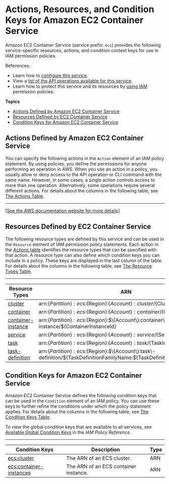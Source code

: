 # Actions, Resources, and Condition Keys for Amazon EC2 Container Service<a name="list_amazonec2containerservice"></a>

Amazon EC2 Container Service \(service prefix: `ecs`\) provides the following service\-specific resources, actions, and condition context keys for use in IAM permission policies\.

References:
+ Learn how to [configure this service](http://docs.aws.amazon.com/AmazonECS/latest/developerguide/)\.
+ View a [list of the API operations available for this service](http://docs.aws.amazon.com/AmazonECS/latest/APIReference/)\.
+ Learn how to protect this service and its resources by [using IAM](http://docs.aws.amazon.com/AmazonECS/latest/developerguide/IAM_policies.html) permission policies\.

**Topics**
+ [Actions Defined by Amazon EC2 Container Service](#amazonec2containerservice-actions-as-permissions)
+ [Resources Defined by EC2 Container Service](#amazonec2containerservice-resources-for-iam-policies)
+ [Condition Keys for Amazon EC2 Container Service](#amazonec2containerservice-policy-keys)

## Actions Defined by Amazon EC2 Container Service<a name="amazonec2containerservice-actions-as-permissions"></a>

You can specify the following actions in the `Action` element of an IAM policy statement\. By using policies, you define the permissions for anyone performing an operation in AWS\. When you use an action in a policy, you usually allow or deny access to the API operation or CLI command with the same name\. However, in some cases, a single action controls access to more than one operation\. Alternatively, some operations require several different actions\. For details about the columns in the following table, see [The Actions Table](reference_policies_actions-resources-contextkeys.md#actions_table)\.


****  
[\[See the AWS documentation website for more details\]](http://docs.aws.amazon.com/IAM/latest/UserGuide/list_amazonec2containerservice.html)

## Resources Defined by EC2 Container Service<a name="amazonec2containerservice-resources-for-iam-policies"></a>

The following resource types are defined by this service and can be used in the `Resource` element of IAM permission policy statements\. Each action in the [Actions table](#amazonec2containerservice-actions-as-permissions) identifies the resource types that can be specified with that action\. A resource type can also define which condition keys you can include in a policy\. These keys are displayed in the last column of the table\. For details about the columns in the following table, see [The Resource Types Table](reference_policies_actions-resources-contextkeys.md#resources_table)\.


****  

| Resource Types | ARN | Condition Keys | 
| --- | --- | --- | 
| [cluster](http://docs.aws.amazon.com/AmazonECS/latest/developerguide/ECS_clusters.html) | arn:$\{Partition\}:ecs:$\{Region\}:$\{Account\}:cluster/$\{ClusterName\} |  | 
| [container](http://docs.aws.amazon.com/AmazonECS/latest/developerguide/iam-policy-structure.html#ECS_ARN_Format) | arn:$\{Partition\}:ecs:$\{Region\}:$\{Account\}:container/$\{ContainerId\} |  | 
| [container\-instance](http://docs.aws.amazon.com/AmazonECS/latest/developerguide/ECS_instances.html) | arn:$\{Partition\}:ecs:$\{Region\}:$\{Account\}:container\-instance/$\{ContainerInstanceId\} |  | 
| [service](http://docs.aws.amazon.com/AmazonECS/latest/developerguide/ecs_services.html) | arn:$\{Partition\}:ecs:$\{Region\}:$\{Account\}:service/$\{ServiceName\} |  | 
| [task](http://docs.aws.amazon.com/AmazonECS/latest/developerguide/scheduling_tasks.html) | arn:$\{Partition\}:ecs:$\{Region\}:$\{Account\}:task/$\{TaskId\} |  | 
| [task\-definition](http://docs.aws.amazon.com/AmazonECS/latest/developerguide/task_definitions.html) | arn:$\{Partition\}:ecs:$\{Region\}:$\{Account\}:task\-definition/$\{TaskDefinitionFamilyName:$\{TaskDefinitionRevisionNumber\} |  | 

## Condition Keys for Amazon EC2 Container Service<a name="amazonec2containerservice-policy-keys"></a>

Amazon EC2 Container Service defines the following condition keys that can be used in the `Condition` element of an IAM policy\. You can use these keys to further refine the conditions under which the policy statement applies\. For details about the columns in the following table, see [The Condition Keys Table](reference_policies_actions-resources-contextkeys.md#context_keys_table)\.

To view the global condition keys that are available to all services, see [Available Global Condition Keys](http://docs.aws.amazon.com/IAM/latest/UserGuide/reference_policies_condition-keys.html#AvailableKeys) in the *IAM Policy Reference*\.


****  

| Condition Keys | Description | Type | 
| --- | --- | --- | 
| [ecs:cluster](http://docs.aws.amazon.com/AmazonECS/latest/developerguide/iam-policy-structure.html#amazon-ecs-keys) | The ARN of an ECS cluster\. | ARN | 
| [ecs:container\-instances](http://docs.aws.amazon.com/AmazonECS/latest/developerguide/iam-policy-structure.html#amazon-ecs-keys) | The ARN of an ECS container instance\. | ARN | 
